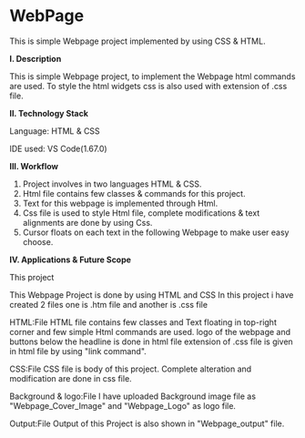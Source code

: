 # WebPage
This is simple Webpage project implemented by using CSS & HTML.

**I. Description**

This is simple Webpage project, to implement the Webpage html commands are used. To style the html widgets css is also used with extension of .css file.


**II. Technology Stack**

Language: HTML & CSS

IDE used: VS Code(1.67.0)

**III. Workflow**

1. Project involves in two languages HTML & CSS.
2. Html file contains few classes & commands for this project.
3. Text for this webpage is implemented through Html.
4. Css file is used to style Html file, complete modifications & text alignments are done by using Css.
5. Cursor floats on each text in the following Webpage to make user easy choose.

**IV. Applications & Future Scope**

This project 



This Webpage Project is done by using HTML and CSS
In this project i have created 2 files one is .htm file and another is .css file

HTML:File
HTML file contains few classes and Text floating in top-right corner and few simple Html commands are used.
logo of the webpage and buttons below the headline is done in html file
extension of .css file is given in html file by using "link command".

CSS:File
CSS file is body of this project.
Complete alteration and modification are done in css file.

Background & logo:File
I have uploaded Background image file as "Webpage_Cover_Image" and "Webpage_Logo" as logo file. 

Output:File
Output of this Project is also shown in "Webpage_output" file.


